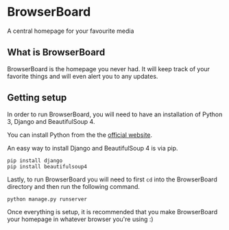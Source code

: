 # BrowserBoard
A central homepage for your favourite media

## What is BrowserBoard
BrowserBoard is the homepage you never had. It will keep track of your favorite things and will even alert you to any updates.

## Getting setup
In order to run BrowserBoard, you will need to have an installation of Python 3, Django and BeautifulSoup 4.

You can install Python from the the [official website](https://www.python.org).

An easy way to install Django and BeautifulSoup 4 is via pip.
```
pip install django
pip install beautifulsoup4
```

Lastly, to run BrowserBoard you will need to first `cd` into the BrowserBoard directory and then run the following command.
```
python manage.py runserver
```

Once everything is setup, it is recommended that you make BrowserBoard your homepage in whatever browser you're using :)